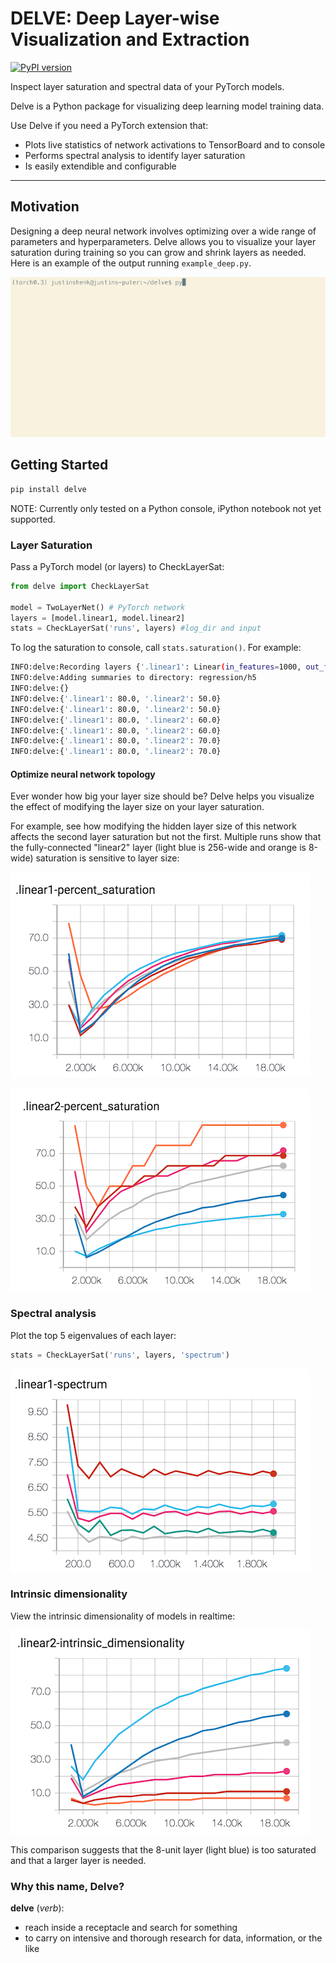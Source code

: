 # DELVE: Deep Layer-wise Visualization and Extraction

[![PyPI version](https://badge.fury.io/py/delve.svg)](https://badge.fury.io/py/delve)

Inspect layer saturation and spectral data of your PyTorch models.

Delve is a Python package for visualizing deep learning model training data.

Use Delve if you need a PyTorch extension that:
- Plots live statistics of network activations to TensorBoard and to console
- Performs spectral analysis to identify layer saturation
- Is easily extendible and configurable

------------------

## Motivation

Designing a deep neural network involves optimizing over a wide range of parameters and hyperparameters. Delve allows you to visualize your layer saturation during training so you can grow and shrink layers as needed. Here is an example of the output running `example_deep.py`.

![video of training](images/layer-saturation-convnet.gif)

## Getting Started

```bash
pip install delve
```

NOTE: Currently only tested on a Python console, iPython notebook not yet supported.

### Layer Saturation
Pass a PyTorch model (or layers) to CheckLayerSat:

```python
from delve import CheckLayerSat

model = TwoLayerNet() # PyTorch network
layers = [model.linear1, model.linear2]
stats = CheckLayerSat('runs', layers) #log_dir and input
```
To log the saturation to console, call `stats.saturation()`. For example:

```bash
INFO:delve:Recording layers {'.linear1': Linear(in_features=1000, out_features=5, bias=True), '.linear2': Linear(in_features=5, out_features=10, bias=True)}
INFO:delve:Adding summaries to directory: regression/h5
INFO:delve:{}
INFO:delve:{'.linear1': 80.0, '.linear2': 50.0}
INFO:delve:{'.linear1': 80.0, '.linear2': 50.0}
INFO:delve:{'.linear1': 80.0, '.linear2': 60.0}
INFO:delve:{'.linear1': 80.0, '.linear2': 60.0}
INFO:delve:{'.linear1': 80.0, '.linear2': 70.0}
INFO:delve:{'.linear1': 80.0, '.linear2': 70.0}
```

#### Optimize neural network topology

Ever wonder how big your layer size should be? Delve helps you visualize the effect of modifying the layer size on your layer saturation.

For example, see how modifying the hidden layer size of this network affects the second layer saturation but not the first. Multiple runs show that the fully-connected "linear2" layer (light blue is 256-wide and orange is 8-wide) saturation is sensitive to layer size:

![saturation](images/layer1-saturation.png)

![saturation](images/layer2-saturation.png)

### Spectral analysis

Plot the top 5 eigenvalues of each layer:

```python
stats = CheckLayerSat('runs', layers, 'spectrum')
```

![spectrum](images/spectrum.png)

### Intrinsic dimensionality

View the intrinsic dimensionality of models in realtime:


![intrinsic_dimensionality-layer2](images/layer2-intrinsic.png)

This comparison suggests that the 8-unit layer (light blue) is too saturated and that a larger layer is needed.

### Why this name, Delve?

__delve__ (*verb*):

   - reach inside a receptacle and search for something
   - to carry on intensive and thorough research for data, information, or the like
